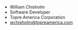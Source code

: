 - William Chisholm
- Software Developer
- Topre America Corporation
- wchisholm@topreamerica.com

<!---
wchish01m/wchish01m is a ✨ special ✨ repository because its `README.md` (this file) appears on your GitHub profile.
You can click the Preview link to take a look at your changes.
--->
